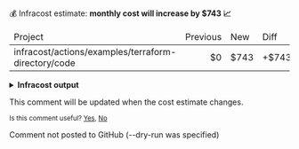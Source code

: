 
💰 Infracost estimate: **monthly cost will increase by $743 📈**
<table>
  <thead>
    <td>Project</td>
    <td>Previous</td>
    <td>New</td>
    <td>Diff</td>
  </thead>
  <tbody>
    <tr>
      <td>infracost/actions/examples/terraform-directory/code</td>
      <td align="right">$0</td>
      <td align="right">$743</td>
      <td>+$743</td>
    </tr>
  </tbody>
</table>

<details>
<summary><strong>Infracost output</strong></summary>

```
Project: infracost/actions/examples/terraform-directory/code

+ aws_instance.web_app
  +$743

    + Instance usage (Linux/UNIX, on-demand, m5.4xlarge)
      +$561

    + root_block_device
    
        + Storage (general purpose SSD, gp2)
          +$5.00

    + ebs_block_device[0]
    
        + Storage (provisioned IOPS SSD, io1)
          +$125
    
        + Provisioned IOPS
          +$52.00

+ aws_lambda_function.hello_world
  Monthly cost depends on usage

    + Requests
      Monthly cost depends on usage
        +$0.20 per 1M requests

    + Duration
      Monthly cost depends on usage
        +$0.0000166667 per GB-seconds

Monthly cost change for infracost/actions/examples/terraform-directory/code
Amount:  +$743 ($0.00 → $743)

──────────────────────────────────
Key: ~ changed, + added, - removed

2 cloud resources were detected:
∙ 2 were estimated, all of which include usage-based costs, see https://infracost.io/usage-file
```
</details>

This comment will be updated when the cost estimate changes.

<sub>
  Is this comment useful? <a href="https://www.infracost.io/feedback/submit/?value=yes" rel="noopener noreferrer" target="_blank">Yes</a>, <a href="https://www.infracost.io/feedback/submit/?value=no" rel="noopener noreferrer" target="_blank">No</a>
</sub>

Comment not posted to GitHub (--dry-run was specified)
